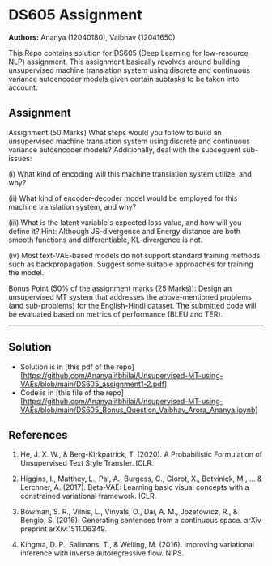 # DS605 Assignment

**Authors:** Ananya (12040180), Vaibhav (12041650)

This Repo contains solution for DS605 (Deep Learning for low-resource NLP) assignment. This assignment basically revolves around building unsupervised machine translation system using discrete and continuous variance autoencoder models given certain subtasks to be taken into account.


## Assignment 
Assignment (50 Marks) What steps would you follow to build an unsupervised machine translation system using discrete and continuous variance autoencoder models? Additionally, deal with the subsequent sub-issues:

(i) What kind of encoding will this machine translation system utilize, and why? 

(ii) What kind of encoder-decoder model would be employed for this machine translation system, and why? 

(iii) What is the latent variable's expected loss value, and how will you define it? Hint: Although JS-divergence and Energy distance are both smooth functions and differentiable, KL-divergence is not.

(iv) Most text-VAE-based models do not support standard training methods such as backpropagation. Suggest some suitable approaches for training the model.

Bonus Point (50% of the assignment marks (25 Marks)): Design an unsupervised MT system that addresses the above-mentioned problems (and sub-problems) for the English-Hindi dataset. The submitted code will be evaluated based on metrics of performance (BLEU and TER).

---

## Solution
- Solution is in [this pdf of the repo][https://github.com/Ananyaiitbhilai/Unsupervised-MT-using-VAEs/blob/main/DS605_assignment1-2.pdf]
- Code is in [this file of the repo][https://github.com/Ananyaiitbhilai/Unsupervised-MT-using-VAEs/blob/main/DS605_Bonus_Question_Vaibhav_Arora_Ananya.ipynb]


## References

1. He, J. X. W., & Berg-Kirkpatrick, T. (2020). A Probabilistic Formulation of Unsupervised Text Style Transfer. ICLR.

2. Higgins, I., Matthey, L., Pal, A., Burgess, C., Glorot, X., Botvinick, M., ... & Lerchner, A. (2017). Beta-VAE: Learning basic visual concepts with a constrained variational framework. ICLR.

3. Bowman, S. R., Vilnis, L., Vinyals, O., Dai, A. M., Jozefowicz, R., & Bengio, S. (2016). Generating sentences from a continuous space. arXiv preprint arXiv:1511.06349.

4. Kingma, D. P., Salimans, T., & Welling, M. (2016). Improving variational inference with inverse autoregressive flow. NIPS.
